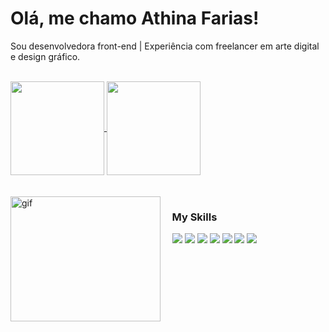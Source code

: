 # Olá, me chamo Athina Farias!

Sou desenvolvedora front-end | Experiência com freelancer em arte digital e design gráfico.

<div style="display: inline_block"><br>
  <a href="https://github.com/athinafarias/github-readme-stats">
    <img height=150 align="center" src="https://github-readme-stats.vercel.app/api?username=athinafarias&show_icons=true&theme=onedark&count_private=true&hide_border=true" />
  </a>
  <a href="https://github.com/athinafarias/convoychat">
    <img height=150 align="center" src="https://github-readme-stats.vercel.app/api/top-langs?username=athinafarias&layout=compact&langs_count=8&theme=onedark&hide_border=true" />
  </a>
  <br>
  <br>
</div>

<div style="display: inline_block"><br>
  <img align="left" alt="gif" height="200" width="240" src="https://i.pinimg.com/originals/f8/82/ea/f882eaced82a507f0b5d0522d8b86e6e.gif">

  <h3>&nbsp &nbsp My Skills</h3>
  &nbsp &nbsp <img src="https://img.shields.io/badge/React-97E0CE?style=for-the-badge&logo=react&logoColor=5D2B3F"/>
  <img src="https://img.shields.io/badge/NodeJS-9DD69B?style=for-the-badge&logo=nodedotjs&logoColor=5D2B3F"/> 
  <img src="https://img.shields.io/badge/typescript-B0D0ED?style=for-the-badge&logo=typescript&logoColor=5D2B3F"/>
  <img src="https://img.shields.io/badge/JavaScript-FFE6AA?style=for-the-badge&logo=javascript&logoColor=5D2B3F"/>
  <img src="https://img.shields.io/badge/html-F29F9F?style=for-the-badge&logo=html5&logoColor=5D2B3F"/>
  <img src="https://img.shields.io/badge/css-B0D0ED?style=for-the-badge&logo=css3&logoColor=5D2B3F"/>
  <img src="https://img.shields.io/badge/photoshop-AEAEE4?style=for-the-badge&logo=adobephotoshop&logoColor=5D2B3F"/>  
</div>
